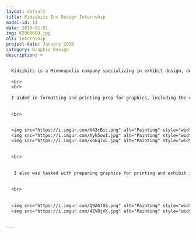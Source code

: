 ```yaml
---
layout: default
title: Kidzibits Inc Design Internship
modal-id: 14
date: 2019-01-01
img: KZ900600.jpg
alt: Internship
project-date: January 2019
category: Graphic Design
description: >


  Kidzibits is a Minneapolis company specializing in exhibit design, development, and fabrication. Their educational, interactive and kid-friendly work can be seen in children's museums, nature centers, zoos and science centers nation wide. During my time at Kidzibits, I assisted in graphics development of new exhibits for the Minnesota Children's Museum, and the Discovery Depot Children's Museum in Galesburg, IL. 
  
  <br>
  <br>
  
  I aided in formatting and printing prep for graphics, including the creation of a pattern covered play table with my own original pattern design for a new farm exhibit for Discovery Depot.
  
  
  <br>


  <img src="https://i.imgur.com/X43rBic.png" alt="Painting" style="width: 100%;"/>
  <img src="https://i.imgur.com/Ayk5owI.jpg" alt="Painting" style="width: 100%;"/>
  <img src="https://i.imgur.com/xbEqlvL.jpg" alt="Painting" style="width: 100%;"/>

  
  <br>
  
  
   I also was tasked with preparing graphics for printing and exhibit integration for two new themed traveling exhibits under a licensing agreement with PBS Kids "Wild Kratts" TV program, for the Minnesota Children's Museum.
   
   
  <br>
  
  
  <img src="https://i.imgur.com/Q9AGfOS.png" alt="Painting" style="width: 100%;"/>
  <img src="https://i.imgur.com/4ZV8jVK.jpg" alt="Painting" style="width: 100%;"/>
  
  
---
```

